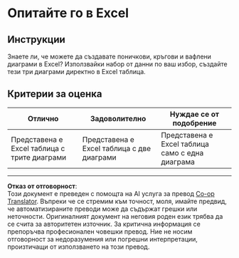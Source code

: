 <!--
CO_OP_TRANSLATOR_METADATA:
{
  "original_hash": "1e00fe6a244c2f8f9a794c862661dd4f",
  "translation_date": "2025-08-26T17:31:19+00:00",
  "source_file": "3-Data-Visualization/11-visualization-proportions/assignment.md",
  "language_code": "bg"
}
-->
# Опитайте го в Excel

## Инструкции

Знаете ли, че можете да създавате поничкови, кръгови и вафлени диаграми в Excel? Използвайки набор от данни по ваш избор, създайте тези три диаграми директно в Excel таблица.

## Критерии за оценка

| Отлично                                                | Задоволително                                    | Нуждае се от подобрение                              |
| ------------------------------------------------------ | ------------------------------------------------ | ---------------------------------------------------- |
| Представена е Excel таблица с трите диаграми           | Представена е Excel таблица с две диаграми       | Представена е Excel таблица само с една диаграма    |

---

**Отказ от отговорност**:  
Този документ е преведен с помощта на AI услуга за превод [Co-op Translator](https://github.com/Azure/co-op-translator). Въпреки че се стремим към точност, моля, имайте предвид, че автоматизираните преводи може да съдържат грешки или неточности. Оригиналният документ на неговия роден език трябва да се счита за авторитетен източник. За критична информация се препоръчва професионален човешки превод. Ние не носим отговорност за недоразумения или погрешни интерпретации, произтичащи от използването на този превод.